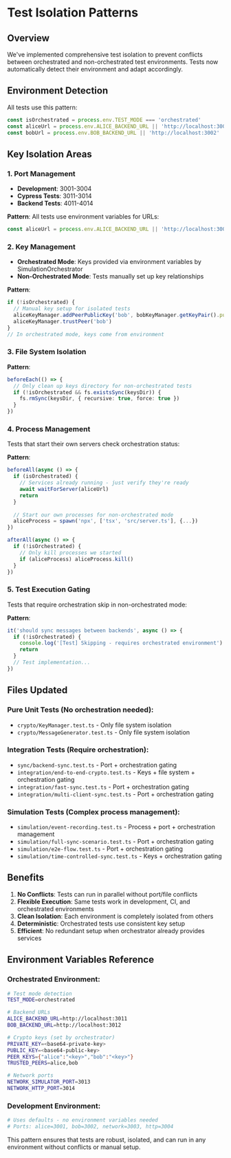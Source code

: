 # Test Isolation Patterns

## Overview

We've implemented comprehensive test isolation to prevent conflicts between orchestrated and non-orchestrated test environments. Tests now automatically detect their environment and adapt accordingly.

## Environment Detection

All tests use this pattern:

```typescript
const isOrchestrated = process.env.TEST_MODE === 'orchestrated'
const aliceUrl = process.env.ALICE_BACKEND_URL || 'http://localhost:3001'
const bobUrl = process.env.BOB_BACKEND_URL || 'http://localhost:3002'
```

## Key Isolation Areas

### 1. **Port Management**
- **Development**: 3001-3004
- **Cypress Tests**: 3011-3014  
- **Backend Tests**: 4011-4014

**Pattern**: All tests use environment variables for URLs:
```typescript
const aliceUrl = process.env.ALICE_BACKEND_URL || 'http://localhost:3001'
```

### 2. **Key Management**
- **Orchestrated Mode**: Keys provided via environment variables by SimulationOrchestrator
- **Non-Orchestrated Mode**: Tests manually set up key relationships

**Pattern**:
```typescript
if (!isOrchestrated) {
  // Manual key setup for isolated tests
  aliceKeyManager.addPeerPublicKey('bob', bobKeyManager.getKeyPair().publicKey)
  aliceKeyManager.trustPeer('bob')
}
// In orchestrated mode, keys come from environment
```

### 3. **File System Isolation**
**Pattern**:
```typescript
beforeEach(() => {
  // Only clean up keys directory for non-orchestrated tests
  if (!isOrchestrated && fs.existsSync(keysDir)) {
    fs.rmSync(keysDir, { recursive: true, force: true })
  }
})
```

### 4. **Process Management**
Tests that start their own servers check orchestration status:

**Pattern**:
```typescript
beforeAll(async () => {
  if (isOrchestrated) {
    // Services already running - just verify they're ready
    await waitForServer(aliceUrl)
    return
  }
  
  // Start our own processes for non-orchestrated mode
  aliceProcess = spawn('npx', ['tsx', 'src/server.ts'], {...})
})

afterAll(async () => {
  if (!isOrchestrated) {
    // Only kill processes we started
    if (aliceProcess) aliceProcess.kill()
  }
})
```

### 5. **Test Execution Gating**
Tests that require orchestration skip in non-orchestrated mode:

**Pattern**:
```typescript
it('should sync messages between backends', async () => {
  if (!isOrchestrated) {
    console.log('[Test] Skipping - requires orchestrated environment')
    return
  }
  // Test implementation...
})
```

## Files Updated

### **Pure Unit Tests** (No orchestration needed):
- `crypto/KeyManager.test.ts` - Only file system isolation
- `crypto/MessageGenerator.test.ts` - Only file system isolation  

### **Integration Tests** (Require orchestration):
- `sync/backend-sync.test.ts` - Port + orchestration gating
- `integration/end-to-end-crypto.test.ts` - Keys + file system + orchestration gating
- `integration/fast-sync.test.ts` - Port + orchestration gating
- `integration/multi-client-sync.test.ts` - Port + orchestration gating

### **Simulation Tests** (Complex process management):
- `simulation/event-recording.test.ts` - Process + port + orchestration management
- `simulation/full-sync-scenario.test.ts` - Port + orchestration gating
- `simulation/e2e-flow.test.ts` - Port + orchestration gating
- `simulation/time-controlled-sync.test.ts` - Keys + orchestration gating

## Benefits

1. **No Conflicts**: Tests can run in parallel without port/file conflicts
2. **Flexible Execution**: Same tests work in development, CI, and orchestrated environments
3. **Clean Isolation**: Each environment is completely isolated from others
4. **Deterministic**: Orchestrated tests use consistent key setup
5. **Efficient**: No redundant setup when orchestrator already provides services

## Environment Variables Reference

### **Orchestrated Environment**:
```bash
# Test mode detection
TEST_MODE=orchestrated

# Backend URLs  
ALICE_BACKEND_URL=http://localhost:3011
BOB_BACKEND_URL=http://localhost:3012

# Crypto keys (set by orchestrator)
PRIVATE_KEY=<base64-private-key>
PUBLIC_KEY=<base64-public-key>
PEER_KEYS={"alice":"<key>","bob":"<key>"}
TRUSTED_PEERS=alice,bob

# Network ports
NETWORK_SIMULATOR_PORT=3013
NETWORK_HTTP_PORT=3014
```

### **Development Environment**:
```bash
# Uses defaults - no environment variables needed
# Ports: alice=3001, bob=3002, network=3003, http=3004
```

This pattern ensures that tests are robust, isolated, and can run in any environment without conflicts or manual setup.
